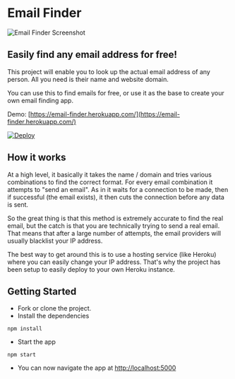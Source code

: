 # Email Finder

![Email Finder Screenshot](https://email-finder.herokuapp.com/img/email-finder.png)

## Easily find any email address for free!

This project will enable you to look up the actual email address of any person. All you need is their name and website domain.

You can use this to find emails for free, or use it as the base to create your own email finding app.

Demo: [https://email-finder.herokuapp.com/](https://email-finder.herokuapp.com/)

[![Deploy](https://www.herokucdn.com/deploy/button.svg)](https://heroku.com/deploy)


## How it works
At a high level, it basically it takes the name / domain and tries various combinations to find the correct format. For every email combination it attempts to "send an email". As in it waits for a connection to be made, then if successful (the email exists), it then cuts the connection before any data is sent.

So the great thing is that this method is extremely accurate to find the real email, but the catch is that you are technically trying to send a real email. That means that after a large number of attempts, the email providers will usually blacklist your IP address.

The best way to get around this is to use a hosting service (like Heroku) where you can easily change your IP address. That's why the project has been setup to easily deploy to your own Heroku instance.

## Getting Started
- Fork or clone the project.
- Install the dependencies

```npm install```

- Start the app

```npm start```

- You can now navigate the app at [http://localhost:5000](http://localhost:5000)
